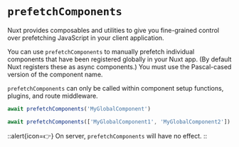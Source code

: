 # `prefetchComponents`

Nuxt provides composables and utilities to give you fine-grained control over prefetching JavaScript in your client application.

You can use `prefetchComponents` to manually prefetch individual components that have been registered globally in your Nuxt app. (By default Nuxt registers these as async components.) You must use the Pascal-cased version of the component name.

`prefetchComponents` can only be called within component setup functions, plugins, and route middleware.

```js
await prefetchComponents('MyGlobalComponent')

await prefetchComponents(['MyGlobalComponent1', 'MyGlobalComponent2'])
```

::alert{icon=👉}
On server, `prefetchComponents` will have no effect.
::
